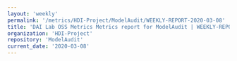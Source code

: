 ```yaml
---
layout: 'weekly'
permalink: '/metrics/HDI-Project/ModelAudit/WEEKLY-REPORT-2020-03-08'
title: 'DAI Lab OSS Metrics Metrics report for ModelAudit | WEEKLY-REPORT-2020-03-08'
organization: 'HDI-Project'
repository: 'ModelAudit'
current_date: '2020-03-08'
---
```

